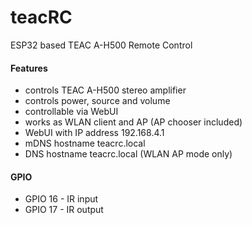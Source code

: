 # teacRC
ESP32 based TEAC A-H500 Remote Control
#### Features
* controls TEAC A-H500 stereo amplifier
* controls power, source and volume
* controllable via WebUI
* works as WLAN client and AP (AP chooser included)
* WebUI with IP address 192.168.4.1
* mDNS hostname teacrc.local
* DNS hostname teacrc.local (WLAN AP mode only)
#### GPIO
* GPIO 16 - IR input
* GPIO 17 - IR output